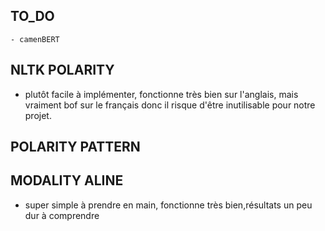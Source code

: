 ## TO_DO
    - camenBERT


## NLTK POLARITY
- plutôt facile à implémenter, fonctionne très bien sur l'anglais, mais vraiment bof sur le français donc il risque d'être inutilisable pour notre projet.

## POLARITY PATTERN



## MODALITY ALINE
- super simple à prendre en main, fonctionne très bien,résultats un peu dur à comprendre 